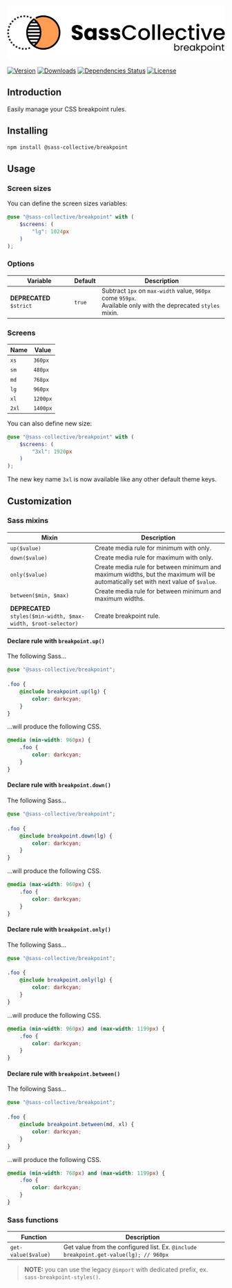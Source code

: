 <div align="center">

![Sass Breakpoint](.github/logo.svg)

</div>

[![Version](https://flat.badgen.net/npm/v/@sass-collective/breakpoint)](https://www.npmjs.com/package/@sass-collective/breakpoint)
[![Downloads](https://flat.badgen.net/npm/dt/@sass-collective/breakpoint)](https://www.npmjs.com/package/@sass-collective/breakpoint)
[![Dependencies Status](https://david-dm.org/sass-collective/sass-collective/status.svg?style=flat-square&path=packages/breakpoint)](https://david-dm.org/sass-collective/sass-collective?path=packages/breakpoint)
[![License](https://flat.badgen.net/github/license/sass-collective/sass-collective)](https://flat.badgen.net/github/license/sass-collective/sass-collective)

## Introduction

Easily manage your CSS breakpoint rules.

## Installing

```shell
npm install @sass-collective/breakpoint
```

## Usage

### Screen sizes

You can define the screen sizes variables:

```scss
@use "@sass-collective/breakpoint" with (
    $screens: (
        "lg": 1024px
    )
);
```

### Options

| Variable                 | Default | Description                                                                                                        |
|--------------------------|---------|--------------------------------------------------------------------------------------------------------------------|
| **DEPRECATED** `$strict` | `true`  | Subtract `1px` on `max-width` value, `960px` come `959px`. <br/>Available only with the deprecated `styles` mixin. |

### Screens

| Name  | Value    |
|-------|----------|
| `xs`  | `360px`  |
| `sm`  | `480px`  |
| `md`  | `768px`  |
| `lg`  | `960px`  |
| `xl`  | `1200px` |
| `2xl` | `1400px` |

You can also define new size:

```scss
@use "@sass-collective/breakpoint" with (
    $screens: (
        "3xl": 1920px
    )
);
```

The new key name `3xl` is now available like any other default theme keys.

## Customization

### Sass mixins

| Mixin                                                           | Description                                                                                                                      |
|-----------------------------------------------------------------|----------------------------------------------------------------------------------------------------------------------------------|
| `up($value)`                                                    | Create media rule for minimum with only.                                                                                         |
| `down($value)`                                                  | Create media rule for maximum with only.                                                                                         |
| `only($value)`                                                  | Create media rule for between minimum and maximum widths, but the maximum will be automatically set with next value of `$value`. |
| `between($min, $max)`                                           | Create media rule for between minimum and maximum widths.                                                                        |
| **DEPRECATED** `styles($min-width, $max-width, $root-selector)` | Create breakpoint rule.                                                                                                          |

#### Declare rule with `breakpoint.up()`

The following Sass...

```scss
@use "@sass-collective/breakpoint";

.foo {
    @include breakpoint.up(lg) {
        color: darkcyan;
    }
}
```

...will produce the following CSS.

```css
@media (min-width: 960px) { 
    .foo {
        color: darkcyan;
    }
}
```

#### Declare rule with `breakpoint.down()`

The following Sass...

```scss
@use "@sass-collective/breakpoint";

.foo {
    @include breakpoint.down(lg) {
        color: darkcyan;
    }
}
```

...will produce the following CSS.

```css
@media (max-width: 960px) {
    .foo {
        color: darkcyan;
    }
}
```

#### Declare rule with `breakpoint.only()`

The following Sass...

```scss
@use "@sass-collective/breakpoint";

.foo {
    @include breakpoint.only(lg) {
        color: darkcyan;
    }
}
```

...will produce the following CSS.

```css
@media (min-width: 960px) and (max-width: 1199px) {
    .foo {
        color: darkcyan;
    }
}
```

#### Declare rule with `breakpoint.between()`

The following Sass...

```scss
@use "@sass-collective/breakpoint";

.foo {
    @include breakpoint.between(md, xl) {
        color: darkcyan;
    }
}
```

...will produce the following CSS.

```css
@media (min-width: 768px) and (max-width: 1199px) {
    .foo {
        color: darkcyan;
    }
}
```

### Sass functions

| Function            | Description                                                                           |
|---------------------|---------------------------------------------------------------------------------------|
| `get-value($value)` | Get value from the configured list. Ex. `@include breakpoint.get-value(lg); // 960px` |

> **NOTE:** you can use the legacy `@import` with dedicated prefix, ex. `sass-breakpoint-styles()`.
